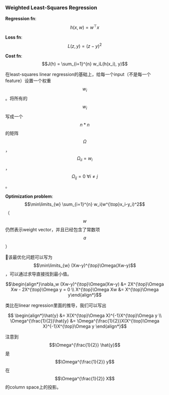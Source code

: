 ### Weighted Least-Squares Regression

**Regression fn**: $$h(x, w) = w^{\top}x$$

**Loss fn**: $$L(z, y) = (z-y)^2$$

**Cost fn**: $$J(h) = \sum_{i=1}^{n} w_iL(h(x_i), y)$$

在least-squares linear regression的基础上，给每一个input（不是每一个feature）设置一个权重$$w_i$$。将所有的$$w_i$$写成一个$$n*n$$的矩阵$$\Omega$$，$$\Omega_{ii} = w_i$$，$$\Omega_{ij} = 0 \ \forall i \neq j$$。

**Optimization problem**:  $$\min\limits_{w} \sum_{i=1}^{n} w_i(w^{\top}x_i-y_i)^2$$ （$$w$$仍然表示weight vector，并且已经包含了常数项$$a$$）

该最优化问题可以写为 $$\min\limits_{w} (Xw-y)^{\top}\Omega(Xw-y)$$，可以通过求导直接找到最小值。

$$\begin{align*}\nabla_w (Xw-y)^{\top}\Omega(Xw-y) &= 2X^{\top}\Omega Xw - 2X^{\top}\Omega y = 0 \\ X^{\top}\Omega Xw &= X^{\top}\Omega y\end{align*}$$

类比在linear regression里面的推导，我们可以写出

$$ \begin{align*}\hat{y} &= X(X^{\top}\Omega X)^{-1}X^{\top}\Omega y \\ \Omega^{\frac{1}{2}}\hat{y} &= \Omega^{\frac{1}{2}}X(X^{\top}\Omega X)^{-1}X^{\top}\Omega y  \end{align*}$$

注意到$$\Omega^{\frac{1}{2}} \hat{y}$$是$$\Omega^{\frac{1}{2}} y$$在$$\Omega^{\frac{1}{2}} X$$的column space上的投影。

